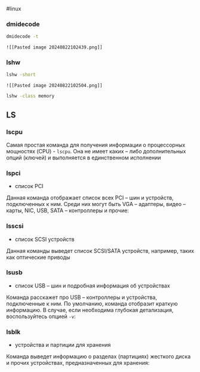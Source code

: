 #linux 

### dmidecode
```sh
dmidecode -t
```
	![[Pasted image 20240822102439.png]]

### lshw
```sh
lshw -short
```
	![[Pasted image 20240822102504.png]]
```sh
lshw -class memory
```

## LS
### lscpu

Самая простая команда для получения информации о процессорных мощностях (CPU) - `lscpu`. Она не имеет каких – либо дополнительных опций (ключей) и выполняется в единственном исполнении

### lspci 
 - список PCI

Данная команда отображает список всех PCI – шин и устройств, подключенных к ним. Среди них могут быть VGA – адаптеры, видео – карты, NIC, USB, SATA – контроллеры и прочие:

### lsscsi 
- список SCSI устройств

Данная команды выведет список SCSI/SATA устройств, например, таких как оптические приводы

### lsusb 
- список USB – шин и подробная информация об устройствах

Команда расскажет про USB – контроллеры и устройства, подключенные к ним. По умолчанию, команда отобразит краткую информацию. В случае, если необходима глубокая детализация, воспользуйтесь опцией `-v`:

### lsblk
- устройства и партиции для хранения

Команда выведет информацию о разделах (партициях) жесткого диска и прочих устройствах, предназначенных для хранения:

